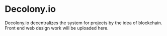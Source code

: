 # Decolony.io
Decolony.io decentralizes the system for projects by the idea of blockchain. Front end web design work will be uploaded here.
